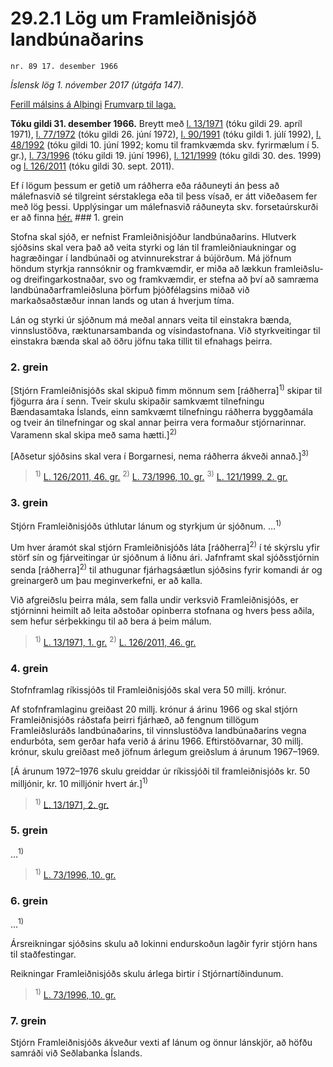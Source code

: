 # 29.2.1 Lög um Framleiðnisjóð landbúnaðarins

`nr. 89 17. desember 1966`

_Íslensk lög 1. nóvember 2017 (útgáfa 147)._

[Ferill málsins á Alþingi](https://www.althingi.is/thingstorf/thingmalalistar-eftir-thingum/ferill/?ltg=87&mnr=88)
[Frumvarp til laga.](https://www.althingi.is/altext/87/s/pdf/0123.pdf)

**Tóku gildi 31. desember 1966.**
Breytt með
[l. 13/1971](https://althingi.is/altext/stjtnr.html#1971013) (tóku gildi 29. apríl 1971),
[l. 77/1972](https://althingi.is/altext/stjtnr.html#1972077) (tóku gildi 26. júní 1972),
[l. 90/1991](https://althingi.is/altext/stjt/1991.090.html) (tóku gildi 1. júlí 1992),
[l. 48/1992](https://althingi.is/altext/stjt/1992.048.html) (tóku gildi 10. júní 1992; komu til framkvæmda skv. fyrirmælum í 5. gr.),
[l. 73/1996](https://althingi.is/altext/stjt/1996.073.html) (tóku gildi 19. júní 1996),
[l. 121/1999](https://althingi.is/altext/stjt/1999.121.html) (tóku gildi 30. des. 1999) og
[l. 126/2011](https://althingi.is/altext/stjt/2011.126.html) (tóku gildi 30. sept. 2011).

Ef í lögum þessum er getið um ráðherra eða ráðuneyti án þess að málefnasvið sé tilgreint sérstaklega eða til þess vísað, er átt viðeðasem fer með lög þessi. Upplýsingar um málefnasvið ráðuneyta skv. forsetaúrskurði er að finna [hér.](2017015.md) ### 1. grein

Stofna skal sjóð, er nefnist Framleiðnisjóður landbúnaðarins. Hlutverk sjóðsins skal vera það að veita styrki og lán til framleiðniaukningar og hagræðingar í landbúnaði og atvinnurekstrar á bújörðum. Má jöfnum höndum styrkja rannsóknir og framkvæmdir, er miða að lækkun framleiðslu- og dreifingarkostnaðar, svo og framkvæmdir, er stefna að því að samræma landbúnaðarframleiðsluna þörfum þjóðfélagsins miðað við markaðsaðstæður innan lands og utan á hverjum tíma.

Lán og styrki úr sjóðnum má meðal annars veita til einstakra bænda, vinnslustöðva, ræktunarsambanda og vísindastofnana. Við styrkveitingar til einstakra bænda skal að öðru jöfnu taka tillit til efnahags þeirra.

### 2. grein

[Stjórn Framleiðnisjóðs skal skipuð fimm mönnum sem [ráðherra]<sup>1)</sup> skipar til fjögurra ára í senn. Tveir skulu skipaðir samkvæmt tilnefningu Bændasamtaka Íslands, einn samkvæmt tilnefningu ráðherra byggðamála og tveir án tilnefningar og skal annar þeirra vera formaður stjórnarinnar. Varamenn skal skipa með sama hætti.]<sup>2)</sup> 

[Aðsetur sjóðsins skal vera í Borgarnesi, nema ráðherra ákveði annað.]<sup>3)</sup> 

> <sup>1)</sup> [L. 126/2011, 46. gr.](https://althingi.is/altext/stjt/2011.126.html) <sup>2)</sup> [L. 73/1996, 10. gr.](https://althingi.is/altext/stjt/1996.073.html) <sup>3)</sup> [L. 121/1999, 2. gr.](https://althingi.is/altext/stjt/1999.121.html)

### 3. grein

Stjórn Framleiðnisjóðs úthlutar lánum og styrkjum úr sjóðnum. …<sup>1)</sup> 

Um hver áramót skal stjórn Framleiðnisjóðs láta [ráðherra]<sup>2)</sup> í té skýrslu yfir störf sín og fjárveitingar úr sjóðnum á liðnu ári. Jafnframt skal sjóðsstjórnin senda [ráðherra]<sup>2)</sup> til athugunar fjárhagsáætlun sjóðsins fyrir komandi ár og greinargerð um þau meginverkefni, er að kalla.

Við afgreiðslu þeirra mála, sem falla undir verksvið Framleiðnisjóðs, er stjórninni heimilt að leita aðstoðar opinberra stofnana og hvers þess aðila, sem hefur sérþekkingu til að bera á þeim málum.

> <sup>1)</sup> [L. 13/1971, 1. gr.](https://althingi.is/altext/stjtnr.html#1971013?g1) <sup>2)</sup> [L. 126/2011, 46. gr.](https://althingi.is/altext/stjt/2011.126.html)

### 4. grein

Stofnframlag ríkissjóðs til Framleiðnisjóðs skal vera 50 millj. krónur.

Af stofnframlaginu greiðast 20 millj. krónur á árinu 1966 og skal stjórn Framleiðnisjóðs ráðstafa þeirri fjárhæð, að fengnum tillögum Framleiðsluráðs landbúnaðarins, til vinnslustöðva landbúnaðarins vegna endurbóta, sem gerðar hafa verið á árinu  1966. Eftirstöðvarnar, 30 millj. krónur, skulu greiðast með jöfnum árlegum greiðslum á árunum 1967–1969.

[Á árunum 1972–1976 skulu greiddar úr ríkissjóði til framleiðnisjóðs kr. 50 milljónir, kr. 10 milljónir hvert ár.]<sup>1)</sup> 

> <sup>1)</sup> [L. 13/1971, 2. gr.](https://althingi.is/altext/stjtnr.html#1971013?g2)

### 5. grein

…<sup>1)</sup> 

> <sup>1)</sup> [L. 73/1996, 10. gr.](https://althingi.is/altext/stjt/1996.073.html)

### 6. grein

…<sup>1)</sup> 

Ársreikningar sjóðsins skulu að lokinni endurskoðun lagðir fyrir stjórn hans til staðfestingar.

Reikningar Framleiðnisjóðs skulu árlega birtir í Stjórnartíðindunum.

> <sup>1)</sup> [L. 73/1996, 10. gr.](https://althingi.is/altext/stjt/1996.073.html)

### 7. grein

Stjórn Framleiðnisjóðs ákveður vexti af lánum og önnur lánskjör, að höfðu samráði við Seðlabanka Íslands.
